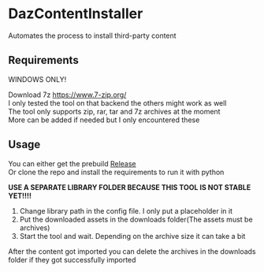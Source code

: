 # DazContentInstaller
Automates the process to install third-party content

## Requirements

WINDOWS ONLY!

Download 7z https://www.7-zip.org/  
I only tested the tool on that backend the others might work as well  
The tool only supports zip, rar, tar and 7z archives at the moment  
More can be added if needed but I only encountered these

## Usage

You can either get the prebuild [Release](https://github.com/Ati1707/DazContentInstaller/releases)  
Or clone the repo and install the requirements to run it with python

**USE A SEPARATE LIBRARY FOLDER BECAUSE THIS TOOL IS NOT STABLE YET!!!!**

1. Change library path in the config file. I only put a placeholder in it
2. Put the downloaded assets in the downloads folder(The assets must be archives)
3. Start the tool and wait. Depending on the archive size it can take a bit


After the content got imported you can delete the archives in the downloads folder if they got successfully imported
